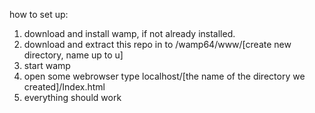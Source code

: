 how to set up:
1. download and install wamp, if not already installed.
2. download and extract this repo in to /wamp64/www/[create new directory, name up to u]
3. start wamp
4. open some webrowser type localhost/[the name of the directory we created]/Index.html
5. everything should work

